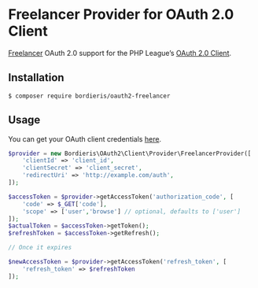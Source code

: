 # Freelancer Provider for OAuth 2.0 Client

[Freelancer](https://www.freelancer.com/) OAuth 2.0 support for the PHP League’s [OAuth 2.0 Client](https://github.com/thephpleague/oauth2-client).

## Installation

```
$ composer require bordieris/oauth2-freelancer
```

## Usage

You can get your OAuth client credentials [here](https://accounts.freelancer.com/settings/develop).

```php
$provider = new Bordieris\OAuth2\Client\Provider\FreelancerProvider([
	'clientId' => 'client_id',
	'clientSecret' => 'client_secret',
	'redirectUri' => 'http://example.com/auth',
]);

$accessToken = $provider->getAccessToken('authorization_code', [
	'code' => $_GET['code'],
	'scope' => ['user','browse'] // optional, defaults to ['user']
]);
$actualToken = $accessToken->getToken();
$refreshToken = $accessToken->getRefresh();

// Once it expires

$newAccessToken = $provider->getAccessToken('refresh_token', [
	'refresh_token' => $refreshToken
]);
```
